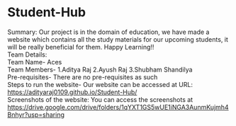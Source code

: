 # Student-Hub
Summary: Our project is in the domain of education, we have made a website which contains all the study materials for our upcoming students, it will be really beneficial for them. Happy Learning!!
<br>
Team Details: 
<br>
Team Name- Aces
<br>
Team Members- 1.Aditya Raj 
              2.Ayush Raj
              3.Shubham Shandilya
<br>
Pre-requisites- There are no pre-requisites as such
<br>
Steps to run the website- Our website can be accessed at URL:  https://adityaraj0109.github.io/Student-Hub/
<br>
Screenshots of the website: You can access the screenshots at https://drive.google.com/drive/folders/1qYXT1GS5wUE1iNGA3AunmKujmh4Bnhyr?usp=sharing
<br>
